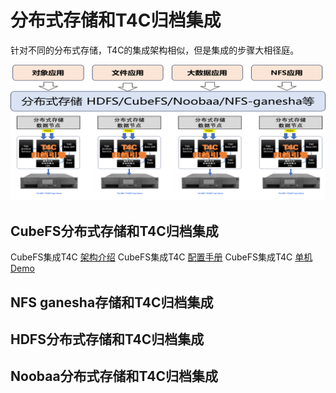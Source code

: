 # 分布式存储和T4C归档集成
针对不同的分布式存储，T4C的集成架构相似，但是集成的步骤大相径庭。

![arc](../overview/pic/storage_t4c.png)

## CubeFS分布式存储和T4C归档集成
CubeFS集成T4C [架构介绍](cubefs/cubefs_overview.md)
CubeFS集成T4C [配置手册](cubefs/cubefs_steps.md)
CubeFS集成T4C [单机Demo](cubefs/demo.md)


## NFS ganesha存储和T4C归档集成


## HDFS分布式存储和T4C归档集成



## Noobaa分布式存储和T4C归档集成

